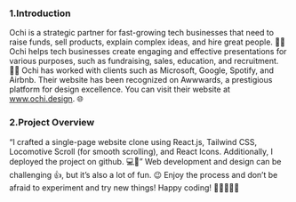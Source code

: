 ### 1.Introduction
Ochi is a strategic partner for fast-growing tech businesses that need to raise funds, sell products, explain complex ideas, and hire great people. 🌟🚀 Ochi helps tech businesses create engaging and effective presentations for various purposes, such as fundraising, sales, education, and recruitment. 👩‍💻 Ochi has worked with clients such as Microsoft, Google, Spotify, and Airbnb. Their website has been recognized on Awwwards, a prestigious platform for design excellence. You can visit their website at www.ochi.design. 🌐

### 2.Project Overview
“I crafted a single-page website clone using React.js, Tailwind CSS, Locomotive Scroll (for smooth scrolling), and React Icons. Additionally, I deployed the project on github. 💻🚀”
Web development and design can be challenging 👍, but it’s also a lot of fun. 😉 Enjoy the process and don’t be afraid to experiment and try new things! Happy coding! 🌟👨‍💻👩‍💻
